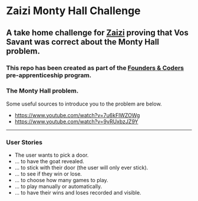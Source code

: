 # Zaizi Monty Hall Challenge

## A take home challenge for [Zaizi](https://www.zaizi.com/) proving that Vos Savant was correct about the Monty Hall problem.

### This repo has been created as part of the [Founders & Coders](https://learn.foundersandcoders.com) pre-apprenticeship program.

### The Monty Hall problem.

Some useful sources to introduce you to the problem are below.

- https://www.youtube.com/watch?v=7u6kFlWZOWg
- https://www.youtube.com/watch?v=9vRUxbzJZ9Y

---

### User Stories

- The user wants to pick a door.
- ... to have the goat revealed.
- ... to stick with their door (the user will only ever stick).
- ... to see if they win or lose.
- ... to choose how many games to play.
- ... to play manually or automatically.
- ... to have their wins and loses recorded and visible.
